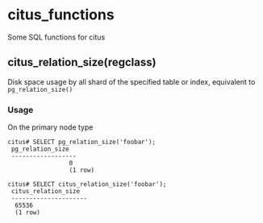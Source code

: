# citus_functions
Some SQL functions for citus


## citus_relation_size(regclass)

Disk space usage by all shard of the specified table or index,
equivalent to `pg_relation_size()`

### Usage

On the primary node type

```
citus# SELECT pg_relation_size('foobar');
 pg_relation_size
 ------------------
                 0
                 (1 row)

citus# SELECT citus_relation_size('foobar');
 citus_relation_size
 ---------------------
  65536
  (1 row)
```

